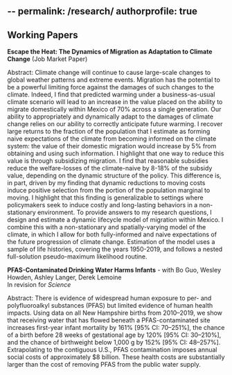 --
permalink: /research/
authorprofile: true
--


<h2>Working Papers</h2>
<b>Escape the Heat: The Dynamics of Migration as Adaptation to Climate Change</b> (Job Market Paper)
<br style="line-height: 5px" />
  <p>Abstract: Climate change will continue to cause large-scale changes to global weather patterns and extreme events. Migration has the potential to be a powerful limiting force against the damages of such changes to the climate. Indeed, I find that predicted warming under a
business-as-usual climate scenario will lead to an increase in the value placed on the ability to migrate
domestically within Mexico of 70% across a single generation. Our ability to appropriately and dynamically adapt to the damages of climate change relies on our ability to correctly anticipate future warming. I recover large returns to the fraction of the population that I estimate as forming naive expectations of the climate from becoming informed on the climate system: the value of their domestic migration would increase by 5% from obtaining and using such information. I highlight that one way to reduce this value is through subsidizing migration. I find that reasonable subsidies reduce the welfare-losses of the climate-naive by 8-18% of the subsidy value, depending on the dynamic structure of the policy. This difference is, in part, driven by my finding that dynamic reductions to moving costs induce positive selection from the portion of the population marginal to moving. I highlight that this finding is generalizable to settings where policymakers seek to induce costly and long-lasting behaviors in a non-stationary environment. To provide answers to my research questions, I design and
estimate a dynamic lifecycle model of migration within Mexico. I combine this with a non-stationary and
spatially-varying model of the climate, in which I allow for both fully-informed and naive expectations of the
future progression of climate change. Estimation of the model uses a sample of life histories, covering the years 1950-2019,
and follows a nested full-solution pseudo-maximum likelihood routine.</p>
<b>PFAS-Contaminated Drinking Water Harms Infants</b> - with Bo Guo, Wesley Howden, Ashley Langer, Derek Lemoine
<br style="line-height: 5px" /> In revision for <i>Science </i>
  <p>Abstract: There is evidence of widespread human exposure to per- and polyfluoroalkyl substances (PFAS) but limited evidence of human health impacts. Using data on all New Hampshire births from 2010–2019, we show that receiving water that has flowed beneath a PFAS-contaminated site increases first-year infant mortality by 161% [95% CI: 70–251%], the chance of a birth before 28 weeks of gestational age by 120% [95% CI: 30–210%], and the chance of birthweight below 1,000 g by 152% [95% CI: 48–257%]. Extrapolating to the contiguous U.S., PFAS contamination imposes annual social costs of approximately $8 billion. These health costs are substantially larger than the cost of removing PFAS from the public water supply.</p>
